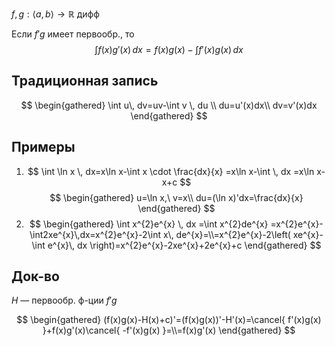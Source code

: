 $f, g:\langle a,b \rangle\to \mathbb{R}$ дифф

Если $f'g$ имеет первообр., то
$$
\int f(x)g'(x) \, dx =f(x)g(x)-\int f'(x)g(x) \, dx 
$$
## Традиционная запись

$$
\begin{gathered}
\int  u\, dv=uv-\int v \, du \\
du=u'(x)dx\\
dv=v'(x)dx
\end{gathered}
$$
## Примеры

1. $$
\int \ln x \, dx=x\ln x-\int x \cdot \frac{dx}{x} =x\ln x-\int  \, dx =x\ln x-x+c
$$
$$
\begin{gathered}
u=\ln x,\ v=x\\
du=(\ln x)'dx=\frac{dx}{x}
\end{gathered}
$$
2. $$
\begin{gathered}
\int x^{2}e^{x} \, dx =\int x^{2}de^{x} =x^{2}e^{x}-\int2xe^{x}\,dx=x^{2}e^{x}-2\int x\, de^{x}=\\=x^{2}e^{x}-2\left( xe^{x}-\int e^{x}\, dx \right)=x^{2}e^{x}-2xe^{x}+2e^{x}+c 
\end{gathered}
$$
## Док-во

$H$ — первообр. ф-ции $f'g$

$$
\begin{gathered}
(f(x)g(x)-H(x)+c)'=(f(x)g(x))'-H'(x)=\cancel{ f'(x)g(x) }+f(x)g'(x)\cancel{ -f'(x)g(x) }=\\=f(x)g'(x)
\end{gathered}
$$
